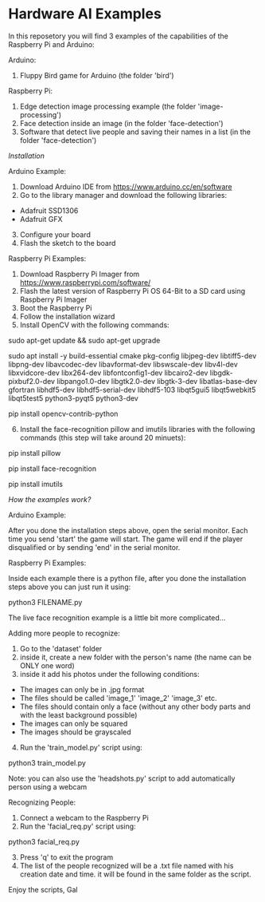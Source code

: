 # Hardware AI Examples
In this reposetory you will find 3 examples of the capabilities of the Raspberry Pi and Arduino:

Arduino:

1. Fluppy Bird game for Arduino (the folder 'bird')

Raspberry Pi:

1. Edge detection image processing example (the folder 'image-processing')
2. Face detection inside an image (in the folder 'face-detection')
3. Software that detect live people and saving their names in a list (in the folder 'face-detection')

*Installation*

Arduino Example:

1. Download Arduino IDE from https://www.arduino.cc/en/software
2. Go to the library manager and download the following libraries:
  - Adafruit SSD1306
  - Adafruit GFX
3. Configure your board
4. Flash the sketch to the board

Raspberry Pi Examples:

1. Download Raspberry Pi Imager from https://www.raspberrypi.com/software/
2. Flash the latest version of Raspberry Pi OS 64-Bit to a SD card using Raspberry Pi Imager
3. Boot the Raspberry Pi
4. Follow the installation wizard
5. Install OpenCV with the following commands:

sudo apt-get update && sudo apt-get upgrade

sudo apt install -y build-essential cmake pkg-config libjpeg-dev libtiff5-dev libpng-dev libavcodec-dev libavformat-dev libswscale-dev libv4l-dev libxvidcore-dev libx264-dev libfontconfig1-dev libcairo2-dev libgdk-pixbuf2.0-dev libpango1.0-dev libgtk2.0-dev libgtk-3-dev libatlas-base-dev gfortran libhdf5-dev libhdf5-serial-dev libhdf5-103 libqt5gui5 libqt5webkit5 libqt5test5 python3-pyqt5 python3-dev

pip install opencv-contrib-python

6. Install the face-recognition pillow and imutils libraries with the following commands (this step will take around 20 minuets):

pip install pillow

pip install face-recognition

pip install imutils

*How the examples work?*

Arduino Example:

After you done the installation steps above, open the serial monitor.
Each time you send 'start' the game will start.
The game will end if the player disqualified or by sending 'end' in the serial monitor.

Raspberry Pi Examples:

Inside each example there is a python file, after you done the installation steps above you can just run it using:

python3 FILENAME.py

The live face recognition example is a little bit more complicated...

Adding more people to recognize:

1. Go to the 'dataset' folder
2. inside it, create a new folder with the person's name (the name can be ONLY one word)
3. inside it add his photos under the following conditions:
  - The images can only be in .jpg format
  - The files should be called 'image_1' 'image_2' 'image_3' etc.
  - The files should contain only a face (without any other body parts and with the least background possible)
  - The images can only be squared
  - The images should be grayscaled
4. Run the 'train_model.py' script using:

python3 train_model.py

Note: you can also use the 'headshots.py' script to add automatically person using a webcam

Recognizing People:

1. Connect a webcam to the Raspberry Pi
2. Run the 'facial_req.py' script using:

python3 facial_req.py

3. Press 'q' to exit the program
4. The list of the people recognized will be a .txt file named with his creation date and time. it will be found in the same folder as the script.

Enjoy the scripts,
Gal

